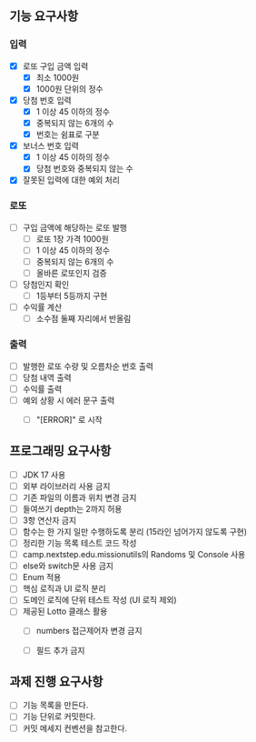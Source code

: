 ## 기능 요구사항
### 입력
- [X] 로또 구입 금액 입력
  - [X] 최소 1000원
  - [X] 1000원 단위의 정수
- [X] 당첨 번호 입력
  - [X] 1 이상 45 이하의 정수
  - [X] 중복되지 않는 6개의 수
  - [X] 번호는 쉼표로 구분
- [X] 보너스 번호 입력
  - [X] 1 이상 45 이하의 정수
  - [X] 당첨 번호와 중복되지 않는 수
- [X] 잘못된 입력에 대한 예외 처리

### 로또
- [ ] 구입 금액에 해당하는 로또 발행
  - [ ] 로또 1장 가격 1000원
  - [ ] 1 이상 45 이하의 정수
  - [ ] 중복되지 않는 6개의 수
  - [ ] 올바른 로또인지 검증
- [ ] 당첨인지 확인
  - [ ] 1등부터 5등까지 구현
- [ ] 수익률 계산
  - [ ] 소수점 둘째 자리에서 반올림

### 출력
- [ ] 발행한 로또 수량 및 오름차순 번호 출력
- [ ] 당첨 내역 출력
- [ ] 수익률 출력
- [ ] 예외 상황 시 에러 문구 출력
  - [ ] "[ERROR]" 로 시작 


## 프로그래밍 요구사항
- [ ] JDK 17 사용
- [ ] 외부 라이브러리 사용 금지
- [ ] 기존 파일의 이름과 위치 변경 금지
- [ ] 들여쓰기 depth는 2까지 허용
- [ ] 3항 연산자 금지
- [ ] 함수는 한 가지 일만 수행하도록 분리 (15라인 넘어가지 않도록 구현)
- [ ] 정리한 기능 목록 테스트 코드 작성
- [ ] camp.nextstep.edu.missionutils의 Randoms 및 Console 사용
- [ ] else와 switch문 사용 금지
- [ ] Enum 적용
- [ ] 핵심 로직과 UI 로직 분리
- [ ] 도메인 로직에 단위 테스트 작성 (UI 로직 제외)
- [ ] 제공된 Lotto 클래스 활용
  - [ ] numbers 접근제어자 변경 금지
  - [ ] 필드 추가 금지


## 과제 진행 요구사항
- [ ] 기능 목록을 만든다.
- [ ] 기능 단위로 커밋한다.
- [ ] 커밋 메세지 컨벤션을 참고한다.
